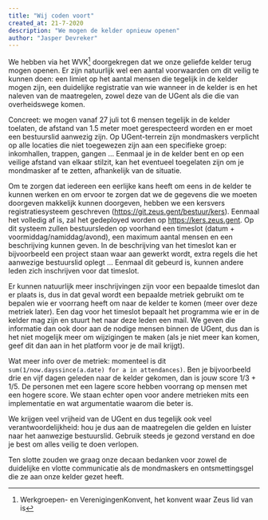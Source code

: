 ```yaml
---
title: "Wij coden voort"
created_at: 21-7-2020
description: "We mogen de kelder opnieuw openen"
author: "Jasper Devreker"
---
```


We hebben via het WVK[^wvk] doorgekregen dat we onze geliefde kelder terug mogen openen.
Er zijn natuurlijk wel een aantal voorwaarden om dit veilig te kunnen doen:
een limiet op het aantal mensen die tegelijk in de kelder mogen zijn, een duidelijke
registratie van wie wanneer in de kelder is en het naleven van de maatregelen,
zowel deze van de UGent als die die van overheidswege komen.

Concreet: we mogen vanaf 27 juli tot 6 mensen tegelijk in de kelder toelaten, de afstand van 1.5
meter moet gerespecteerd worden en er moet een bestuurslid aanwezig zijn. Op UGent-terrein
zijn mondmaskers verplicht op alle locaties die niet toegewezen zijn aan een specifieke groep:
inkomhallen, trappen, gangen ... Eenmaal je in de kelder bent en op een veilige afstand van elkaar
stilzit, kan het eventueel toegelaten zijn om je mondmasker af te zetten,
afhankelijk van de situatie.

Om te zorgen dat iedereen een eerlijke kans heeft om eens in de kelder te kunnen
werken en om ervoor te zorgen dat we de gegevens die we moeten doorgeven makkelijk
kunnen doorgeven, hebben we een kersvers registratiesysteem geschreven
(https://git.zeus.gent/bestuur/kers). Eenmaal het volledig af is, zal het gedeployed
worden op https://kers.zeus.gent. Op dit systeem
zullen bestuursleden op voorhand een timeslot (datum + voormiddag/namiddag/avond),
een maximum aantal mensen en een beschrijving kunnen geven. In de beschrijving van
het timeslot kan er bijvoorbeeld een project staan waar aan gewerkt wordt, extra
regels die het aanwezige bestuurslid oplegt ... Eenmaal dit gebeurd is,
kunnen andere leden zich inschrijven voor dat timeslot.

Er kunnen natuurlijk meer inschrijvingen zijn voor een bepaalde timeslot dan er
plaats is, dus in dat geval
wordt een bepaalde metriek gebruikt om te bepalen wie er voorrang heeft om naar de kelder
te komen (meer over deze metriek later). Een dag voor het timeslot bepaalt het programma
wie er in de kelder mag zijn en stuurt het naar deze leden een mail.
We geven die informatie dan ook door aan de nodige mensen binnen de UGent, dus dan
is het niet mogelijk meer om wijzigingen te maken (als je niet meer kan komen, geef dit dan aan
  in het platform voor je de mail krijgt).

Wat meer info over de metriek: momenteel is dit `sum(1/now.dayssince(a.date) for a in
attendances)`. Ben je bijvoorbeeld drie en vijf dagen geleden naar de kelder gekomen,
dan is jouw score 1/3 + 1/5. De personen
met een lagere score hebben voorrang op mensen met een hogere score. We staan echter
open voor andere metrieken mits een implementatie en wat argumentatie waarom die
beter is.

We krijgen veel vrijheid van de UGent en dus tegelijk ook veel verantwoordelijkheid:
hou je dus aan de maatregelen die gelden en luister naar het aanwezige bestuurslid.
Gebruik steeds je gezond verstand en doe je best om alles veilig te doen verlopen.

Ten slotte zouden we graag onze decaan bedanken voor zowel de duidelijke en vlotte
communicatie als de mondmaskers en ontsmettingsgel die ze aan onze kelder gezet heeft.

[^wvk]: Werkgroepen- en VerenigingenKonvent, het konvent waar Zeus lid van is
